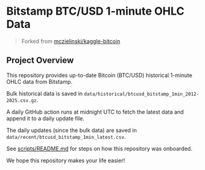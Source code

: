 # Bitstamp BTC/USD 1-minute OHLC Data

> Forked from [mczielinski/kaggle-bitcoin](https://github.com/mczielinski/kaggle-bitcoin)

## Project Overview

This repository provides up-to-date Bitcoin (BTC/USD) historical 1-minute OHLC data from Bitstamp.

Bulk historical data is saved in `data/historical/btcusd_bitstamp_1min_2012-2025.csv.gz`.

A daily GitHub action runs at midnight UTC to fetch the latest data and append it to a daily update file.

The daily updates (since the bulk data) are saved in `data/recent/btcusd_bitstamp_1min_latest.csv`.

See [scripts/README.md](scripts/README.md) for steps on how this repository was onboarded.

We hope this repository makes your life easier!
